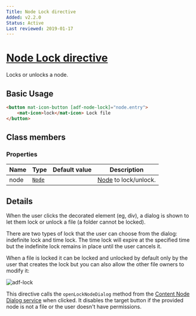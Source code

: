 ```yaml
---
Title: Node Lock directive
Added: v2.2.0
Status: Active
Last reviewed: 2019-01-17
---
```


# [Node Lock directive](../../lib/content-services/directives/node-lock.directive.ts "Defined in node-lock.directive.ts")

Locks or unlocks a node.

## Basic Usage

```html
<button mat-icon-button [adf-node-lock]="node.entry">
    <mat-icon>lock</mat-icon> Lock file
</button>
```

## Class members

### Properties

| Name | Type | Default value | Description |
| ---- | ---- | ------------- | ----------- |
| node | [`Node`](https://github.com/Alfresco/alfresco-js-api/blob/development/src/api/content-rest-api/docs/Node.md) |  | [Node](https://github.com/Alfresco/alfresco-js-api/blob/development/src/api/content-rest-api/docs/Node.md) to lock/unlock. |

## Details

When the user clicks the decorated element (eg, div), a dialog is shown to let them lock
or unlock a file (a folder cannot be locked).

There are two types of lock that the user can choose from the dialog: indefinite lock and time lock. The time lock will expire at the specified time
but the indefinite lock remains in place until the user cancels it.

When a file is locked it can be locked and unlocked by default only by the user that creates the lock but you can also allow the other file owners to modify it:

![adf-lock](../docassets/images/lock-directive.png)

This directive calls the `openLockNodeDialog` method from the
[Content Node Dialog service](content-node-dialog.service.md)
when clicked.
It disables the target button if the provided node is not a file or the user doesn't
have permissions.
